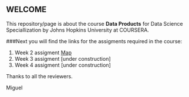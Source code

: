 ## WELCOME  

This repository/page is about the course **Data Products** for Data Science Speciallization by Johns Hopkins University at COURSERA.    

###Next you will find the links for the assigments required in the course:  

1. Week 2 assigment [Map](./project1.md)   
2. Week 3 assigment [under construction]  
3. Week 4 assigment [under construction]  


Thanks to all the reviewers.  

Miguel
